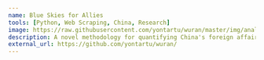 ```yaml
---
name: Blue Skies for Allies
tools: [Python, Web Scraping, China, Research]
image: https://raw.githubusercontent.com/yontartu/wuran/master/img/analysis/16_top_21_estimates.png
description: A novel methodology for quantifying China's foreign affairs using air pollution particulate matter data (part of my graduate school research).
external_url: https://github.com/yontartu/wuran/
---
```

